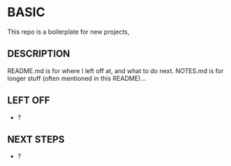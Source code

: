 # BASIC
This repo is a boilerplate for new projects,

## DESCRIPTION
README.md is for where I left off at, and what to do next.
NOTES.md is for longer stuff (often mentioned in this README)...

## LEFT OFF
* ?

## NEXT STEPS
* ?